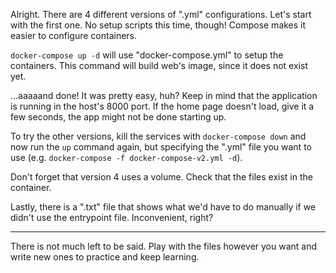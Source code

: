 Alright. There are 4 different versions of ".yml" configurations. Let's start with the first one. No setup scripts this time, though! Compose makes it easier to configure containers.

`docker-compose up -d` will use "docker-compose.yml" to setup the containers. This command will build web's image, since it does not exist yet.

...aaaaand done! It was pretty easy, huh? Keep in mind that the application is running in the host's 8000 port. If the home page doesn't load, give it a few seconds, the app might not be done starting up.

To try the other versions, kill the services with `docker-compose down` and now run the `up` command again, but specifying the ".yml" file you want to use (e.g. `docker-compose -f docker-compose-v2.yml -d`).

Don't forget that version 4 uses a volume. Check that the files exist in the container.

Lastly, there is a ".txt" file that shows what we'd have to do manually if we didn't use the entrypoint file. Inconvenient, right?

_____

There is not much left to be said. Play with the files however you want and write new ones to practice and keep learning.